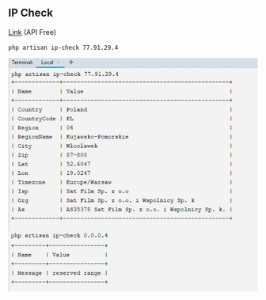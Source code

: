 ## IP Check

[Link](https://ip-api.com) (API Free)

```
php artisan ip-check 77.91.29.4
```

![](./public/ip-img.jpg)
